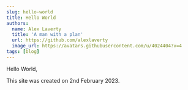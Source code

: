 ```yaml
---
slug: hello-world
title: Hello World
authors:
  name: Alex Laverty
  title: 'A man with a plan'
  url: https://github.com/alexlaverty
  image_url: https://avatars.githubusercontent.com/u/4024404?v=4
tags: [blog]
---
```


Hello World,

This site was created on 2nd February 2023.